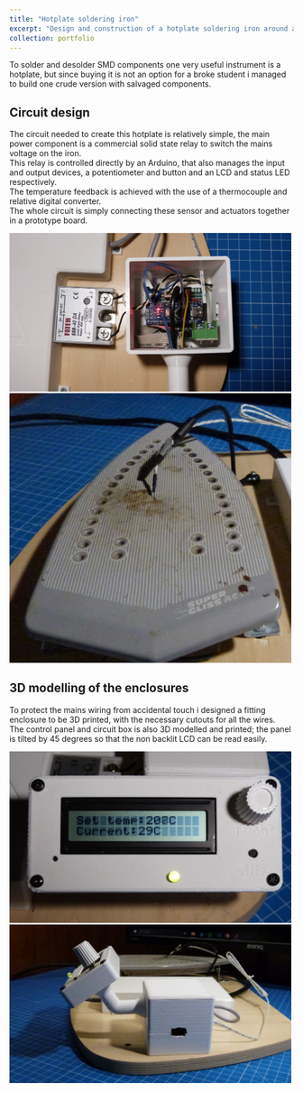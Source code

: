 ```yaml
---
title: "Hotplate soldering iron"
excerpt: "Design and construction of a hotplate soldering iron around an old clothes iron <br/><img src='/images/hotplate_thumb.JPG' width='500'>"
collection: portfolio
---
```


To solder and desolder SMD components one very useful instrument is a hotplate, but since buying it is not an option for a broke student
i managed to build one crude version with salvaged components.

## Circuit design
The circuit needed to create this hotplate is relatively simple, the main power component is a commercial solid state relay to switch the mains voltage on the iron. <br/> This relay is controlled directly by an Arduino, that also manages the input and output devices, a potentiometer and button and an LCD and status LED respectively. <br/>
The temperature feedback is achieved with the use of a thermocouple and relative digital converter. <br/>
The whole circuit is simply connecting these sensor and actuators together in a prototype board. <br/>

<img src='/images/hotplate_iron/circuit.jpg' width='500'> <img src='/images/hotplate_iron/thermocouple.jpg' width='500'> <br/>


## 3D modelling of the enclosures
To protect the mains wiring from accidental touch i designed a fitting enclosure to be 3D printed, with the necessary cutouts for all the wires. <br/>
The control panel and circuit box is also 3D modelled and printed; the panel is tilted by 45 degrees so that the non backlit LCD can be read easily. <br/>

<img src='/images/hotplate_iron/front_panel.jpg' width='500'> 
<img src='/images/hotplate_iron/panel_arm.jpg' width='500'> <br/>
